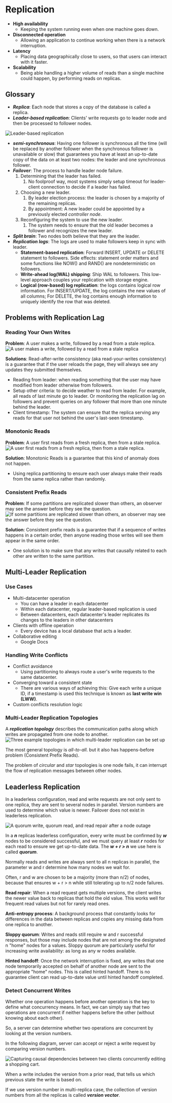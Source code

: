 # Replication
* **High availability**
  * Keeping the system running even when one machine goes down.
* **Disconnected operation**
  * Allowing an application to continue working when there is a network interruption.
* **Latency**
  * Placing data geographically close to users, so that users can interact with it faster.
* **Scalability**
  * Being able handling a higher volume of reads than a single machine could happen, by performing reads on replicas.

## Glossary

* **_Replica_**: Each node that stores a copy of the database is called a replica.
* **_Leader-based replication_**: Clients' write requests go to leader node and then be processed to follower nodes.

![Leader-based replication](https://ebrary.net/htm/img/15/554/41.png)

* **_semi-synchronous_**: Having one follower is synchronous all the time (will be replaced by another follower when the
synchronous follower is unavailable or slow) that guarantees you have at least an up-to-date copy of the data on 
at least two nodes: the leader and one synchronous follower.
* **_Failover_**: The process to handle leader node failure.
  1. Determining that the leader has failed.
     1. No foolproof way, most systems simply setup timeout for leader-client connection to decide if a leader has 
  failed.
  2. Choosing a new leader.
     1. By leader election process: the leader is chosen by a majority of the remaining replicas.
     2. By appointment: A new leader could be appointed by a previously elected _controller node_.
  3. Reconfiguring the system to use the new leader.
     1. The system needs to ensure that the old leader becomes a follower and recognizes the new leader.
* **_Split brain_**: Two nodes both believe that they are the leader.
* **_Replication logs_**: The logs are used to make followers keep in sync with leader.
  * **Statement-based replication**: Forward INSERT, UPDATE or DELETE statement to followers. Side effects: statement order 
matters and some functions like NOW() and RAND() are nondeterministic on followers.
  * **Write-ahead log(WAL) shipping**: Ship WAL to followers. This low-level approach couples your replication with 
storage engine. 
  * **Logical (row-based) log replication**: the logs contains logical row information. For INSERT/UPDATE, 
the log contains the new values of all columns; For DELETE, the log contains enough information to uniquely identify the
row that was deleted.

## Problems with Replication Lag

### Reading Your Own Writes
**Problem**: A user makes a write, followed by a read from a stale replica.
![A user makes a write, followed by a read from a stale replica](https://ebrary.net/htm/img/15/554/43.png)

**Solutions**:
Read-after-write consistency (aka read-your-writes consistency) is a guarantee that if the user reloads the page, they
will always see any updates they submitted themselves.
* Reading from leader: when reading something that the user may have modified from leader otherwise from followers.
* Setup other criteria: to decide weather to read from leader. For example, all reads of last minute go to leader. Or
monitoring the replication lag on followers and prevent queries on any follower that more than one minute behind the 
leader.
* Client timestamp: The system can ensure that the replica serving any reads for that user not behind the user's
last-seen timestamp.

### Monotonic Reads
**Problem**: A user first reads from a fresh replica, then from a stale replica.
![A user first reads from a fresh replica, then from a stale replica.](https://ebrary.net/htm/img/15/554/44.png)

**Solution**:
Monotonic Reads is a guarantee that this kind of anomaly does not happen.
* Using replica partitioning to ensure each user always make their reads from the same replica rather than randomly.

### Consistent Prefix Reads
**Problem**: If some partitions are replicated slower than others, an observer may see the answer before they see the 
question.
![If some partitions are replicated slower than others, an observer may see the answer before they see the question.](https://ebrary.net/htm/img/15/554/45.png)

**Solution**:
Consistent prefix reads is a guarantee that if a sequence of writes happens in a certain order, then anyone reading
those writes will see them appear in the same order.
* One solution is to make sure that any writes that causally related to each other are written to the same partition. 

## Multi-Leader Replication

### Use Cases
* Multi-datacenter operation
  * You can have a leader in each datacenter
  * Within each datacenter, regular leader-based replication is used
  * Between datacenters, each datacenter's leader replicates its changes to the leaders in other datacenters
* Clients with offline operation
  * Every device has a local database that acts a leader.
* Collaborative editing
  * Google Docs

### Handling Write Conflicts
* Conflict avoidance
  * Using partitioning to always route a user's write requests to the same datacenter.
* Converging toward a consistent state
  * There are various ways of achieving this: Give each write a unique ID, if a timestamp is used this technique is 
known as **last write win (LWW)**.
* Custom conflicts resolution logic

### Multi-Leader Replication Topologies
A **_replication topology_** describes the communication paths along which writes are propagated from one node to another.
![Three example topologies in which multi-leader replication can be set up](https://ebrary.net/htm/img/15/554/48.png)

The most general topology is _all-to-all_. but it also has happens-before problem (Consistent Prefix Reads).

The problem of _circular_ and _star_ topologies is one node fails, it can interrupt the flow of replication messages between
other nodes.

## Leaderless Replication
In a leaderless configuration, read and write requests are not only sent to one replica, they are sent to several nodes
in parallel. Version numbers are used to determine which value is newer. Failover does not exist in leaderless 
replication. 

![A quorum write, quorum read, and read repair after a node outage](https://ebrary.net/htm/img/15/554/50.png)

In a **_n_** replicas leaderless configuration, every write must be confirmed by **_w_** nodes to be considered 
successful, and we must query at least **_r_** nodes for each read to ensure we get up-to-date data. The **_w + r > n_**
we use here is called **_quorum_**. 

Normally reads and writes are always sent to all n replicas in parallel, the 
parameter w and r determine how many nodes we wait for.

Often, r and w are chosen to be a majority (more than n/2) of nodes, because that ensures w + r > n while still 
tolerating up to n/2 node failures. 

**Read repair**: When a read request gets multiple versions, the client writes the newer value back to replicas that
hold the old value. This works well for frequent read values but not for rarely read ones.

**Anti-entropy process**: A background process that constantly looks for differences in the data between replicas and 
copies any missing data from one replica to another.

**Sloppy quorum**: Writes and reads still require w and r successful responses, but those may include nodes that are not 
among the designated n "home" nodes for a values. Sloppy quorum are particularly useful for increasing write 
availability: as long as any w nodes available.

**Hinted handoff**: Once the network interruption is fixed, any writes that one node temporarily accepted on behalf of 
another node are sent to the appropriate "home" nodes. This is called hinted handoff. There is no guarantee client can
read up-to-date value until hinted handoff completed.

### Detect Concurrent Writes
Whether one operation happens before another operation is the key to define what concurrency means. In fact, we can
simply say that two operations are concurrent if neither happens before the other (without knowing about each other).

So, a server can determine whether two operations are concurrent by looking at the version numbers.

In the following diagram, server can accept or reject a write request by comparing version numbers.

![Capturing causal dependencies between two clients concurrently editing a shopping cart.](https://ebrary.net/htm/img/15/554/54.png)

When a write includes the version from a prior read, that tells us which previous state the write is based on.

If we use version number in multi-replica case, the collection of version numbers from all the replicas is called 
**_version vector_**.